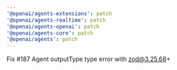 ```yaml
---
'@openai/agents-extensions': patch
'@openai/agents-realtime': patch
'@openai/agents-openai': patch
'@openai/agents-core': patch
'@openai/agents': patch
---
```


Fix #187 Agent outputType type error with zod@3.25.68+
